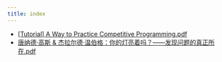 ```yaml
---
title: index
---
```


- [[Tutorial] A Way to Practice Competitive Programming.pdf]([Tutorial]%20A%20Way%20to%20Practice%20Competitive%20Programming.pdf)
- [唐纳德·高斯 & 杰拉尔德·温伯格：你的灯亮着吗？——发现问题的真正所在.pdf](%E5%94%90%E7%BA%B3%E5%BE%B7%C2%B7%E9%AB%98%E6%96%AF%20&%20%E6%9D%B0%E6%8B%89%E5%B0%94%E5%BE%B7%C2%B7%E6%B8%A9%E4%BC%AF%E6%A0%BC%EF%BC%9A%E4%BD%A0%E7%9A%84%E7%81%AF%E4%BA%AE%E7%9D%80%E5%90%97%EF%BC%9F%E2%80%94%E2%80%94%E5%8F%91%E7%8E%B0%E9%97%AE%E9%A2%98%E7%9A%84%E7%9C%9F%E6%AD%A3%E6%89%80%E5%9C%A8.pdf)
